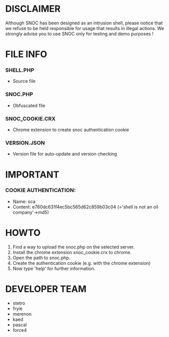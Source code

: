 # DISCLAIMER 

Although SNOC has been designed as an intrusion shell, please notice that 
we refuse to be held responsible for usage that results in illegal actions. 
We strongly advise you to use SNOC only for testing and demo purposes !

# FILE INFO

### SHELL.PHP
 * Source file

### SNOC.PHP
 * Obfuscated file

### SNOC_COOKIE.CRX
 * Chrome extension to create snoc authentication cookie

### VERSION.JSON
 * Version file for auto-update and version checking


# IMPORTANT

### COOKIE AUTHENTICATION:
 * Name: sca
 * Content: e760dc631f4ec5bc565d62c859b03c04 (='shell is not an oil company'->md5)

# HOWTO
1. Find a way to upload the snoc.php on the selected server.
2. Install the chrome extension snoc_cookie.crx to chrome.
3. Open the path to snoc.php.
4. Create the authentication cookie (e.g. with the chrome extension)
5. Now type 'help' for further information.


# DEVELOPER TEAM
 * stetro
 * fryie
 * merenon
 * kaed
 * pascal
 * force4
